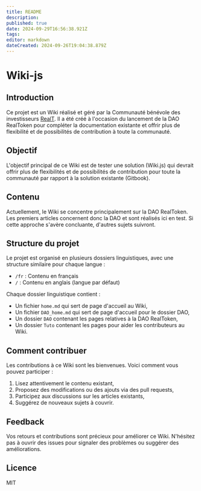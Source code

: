 ```yaml
---
title: README
description: 
published: true
date: 2024-09-29T16:56:38.921Z
tags: 
editor: markdown
dateCreated: 2024-09-26T19:04:38.879Z
---
```


# Wiki-js

## Introduction

Ce projet est un Wiki réalisé et géré par la Communauté bénévole des investisseurs [RealT](https://realt.co/). Il a été créé à l'occasion du lancement de la DAO RealToken pour compléter la documentation existante et offrir plus de flexibilité et de possibilités de contribution à toute la communauté.

## Objectif

L'objectif principal de ce Wiki est de tester une solution (Wiki.js) qui devrait offrir plus de flexibilités et de possibilités de contribution pour toute la communauté par rapport à la solution existante (Gitbook).

## Contenu

Actuellement, le Wiki se concentre principalement sur la DAO RealToken. Les premiers articles concernent donc la DAO et sont réalisés ici en test. Si cette approche s'avère concluante, d'autres sujets suivront.

## Structure du projet

Le projet est organisé en plusieurs dossiers linguistiques, avec une structure similaire pour chaque langue :

- `/fr` : Contenu en français
- `/` : Contenu en anglais (langue par défaut)

Chaque dossier linguistique contient :

- Un fichier `home.md` qui sert de page d'accueil au Wiki,
- Un fichier `DAO_home.md` qui sert de page d'accueil pour le dossier DAO,
- Un dossier `DAO` contenant les pages relatives à la DAO RealToken,
- Un dossier `Tuto` contenant les pages pour aider les contributeurs au Wiki.

## Comment contribuer

Les contributions à ce Wiki sont les bienvenues. Voici comment vous pouvez participer :

1. Lisez attentivement le contenu existant,
2. Proposez des modifications ou des ajouts via des pull requests,
3. Participez aux discussions sur les articles existants,
4. Suggérez de nouveaux sujets à couvrir.

## Feedback

Vos retours et contributions sont précieux pour améliorer ce Wiki. N'hésitez pas à ouvrir des issues pour signaler des problèmes ou suggérer des améliorations.

## Licence

MIT
